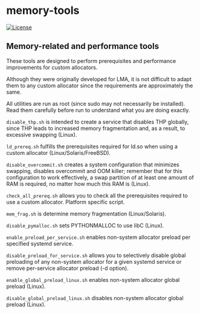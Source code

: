 # memory-tools
[![License](https://img.shields.io/badge/License-BSD%203--Clause-blue.svg)](https://github.com/yvoinov/memory-tools/blob/master/LICENSE)

## Memory-related and performance tools

These tools are designed to perform prerequisites and performance improvements for custom allocators.

Although they were originally developed for LMA, it is not difficult to adapt them to any custom allocator since the requirements are approximately the same.

All utilities are run as root (since sudo may not necessarily be installed). Read them carefully before run to understand what you are doing exactly.

`disable_thp.sh` is intended to create a service that disables THP globally, since THP leads to increased memory fragmentation and, as a result, to excessive swapping (Linux).

`ld_prereq.sh` fulfills the prerequisites required for ld.so when using a custom allocator (Linux/Solaris/FreeBSD).

`disable_overcommit.sh` creates a system configuration that minimizes swapping, disables overcommit and OOM killer; remember that for this configuration to work effectively, a swap partition of at least one amount of RAM is required, no matter how much this RAM is (Linux).

`check_all_prereq.sh` allows you to check all the prerequisites required to use a custom allocator. Platform specific script.

`mem_frag.sh` is determine memory fragmentation (Linux/Solaris).

`disable_pymalloc.sh` sets PYTHONMALLOC to use libC (Linux).

`enable_preload_per_service.sh` enables non-system allocator preload per specified systemd service.

`disable_preload_for_service.sh` allows you to selectively disable global preloading of any non-system allocator for a given systemd service or remove per-service allocator preload (-d option).

`enable_global_preload_linux.sh` enables non-system allocator global preload (Linux).

`disable_global_preload_linux.sh` disables non-system allocator global preload (Linux).
